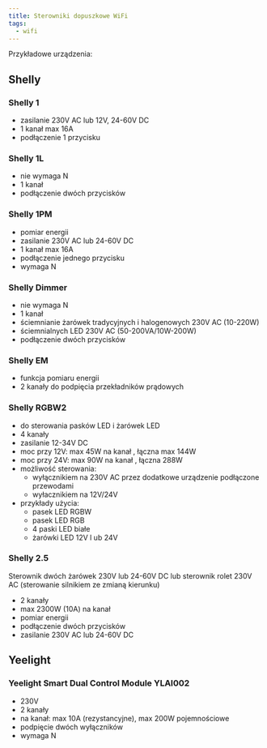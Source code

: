 ```yaml
---
title: Sterowniki dopuszkowe WiFi
tags:
  - wifi
---
```


Przykładowe urządzenia:

## Shelly

### Shelly 1

- zasilanie 230V AC lub 12V, 24-60V DC
- 1 kanał max 16A
- podłączenie 1 przycisku

### Shelly 1L

- nie wymaga N
- 1 kanał
- podłączenie dwóch przycisków

### Shelly 1PM

- pomiar energii
- zasilanie 230V AC lub 24-60V DC
- 1 kanał max 16A
- podłączenie jednego przycisku
- wymaga N

### Shelly Dimmer

- nie wymaga N
- 1 kanał
- ściemnianie żarówek tradycyjnych i halogenowych 230V AC (10-220W)
- ściemnialnych LED 230V AC (50-200VA/10W-200W)
- podłączenie dwóch przycisków

### Shelly EM

- funkcja pomiaru energii
- 2 kanały do podpięcia przekładników prądowych

### Shelly RGBW2

- do sterowania pasków LED i żarówek LED
- 4 kanały
- zasilanie 12-34V DC
- moc przy 12V: max 45W na kanał , łączna max 144W
- moc przy 24V: max 90W na kanał , łączna 288W
- możliwość sterowania:
  - wyłącznikiem na 230V AC przez dodatkowe urządzenie podłączone przewodami
  - wyłacznikiem na 12V/24V
- przykłady użycia:
  - pasek LED RGBW
  - pasek LED RGB
  - 4 paski LED białe
  - żarówki LED 12V l ub 24V

### Shelly 2.5

Sterownik dwóch żarówek 230V lub 24-60V DC lub sterownik rolet 230V AC (sterowanie silnikiem ze zmianą kierunku)

- 2 kanały
- max 2300W (10A) na kanał
- pomiar energii
- podłączenie dwóch przycisków
- zasilanie 230V AC lub 24-60V DC

## Yeelight

### Yeelight Smart Dual Control Module YLAI002

- 230V
- 2 kanały
- na kanał: max 10A (rezystancyjne), max 200W pojemnościowe
- podpięcie dwóch wyłączników
- wymaga N

